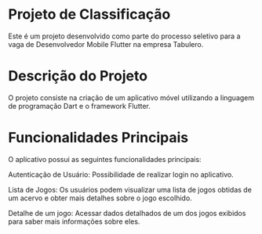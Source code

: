 # Projeto de Classificação
Este é um projeto desenvolvido como parte do processo seletivo para a vaga de Desenvolvedor Mobile Flutter na empresa Tabulero.

# Descrição do Projeto
O projeto consiste na criação de um aplicativo móvel utilizando a linguagem de programação Dart e o framework Flutter. 

# Funcionalidades Principais
O aplicativo possui as seguintes funcionalidades principais:

Autenticação de Usuário: Possibilidade de realizar login no aplicativo.

Lista de Jogos: Os usuários podem visualizar uma lista de jogos
obtidas de um acervo e obter mais detalhes sobre o jogo escolhido.

Detalhe de um jogo: Acessar dados detalhados
de um dos jogos exibidos para saber mais informações sobre eles.
